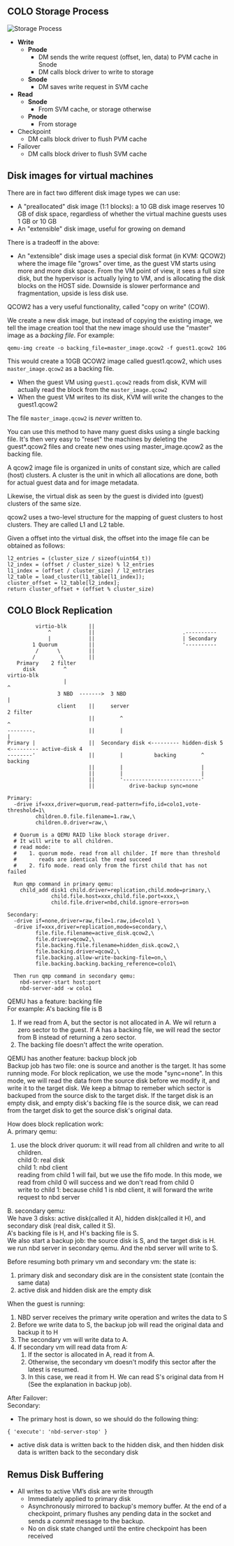 ## COLO Storage Process

![Storage Process](storage_process.png)

- **Write**
  - **Pnode**
    - DM sends the write request (offset, len, data) to PVM cache in Snode
    - DM calls block driver to write to storage
  - **Snode**
    - DM saves write request in SVM cache
- **Read**
  - **Snode**
    - From SVM cache, or storage otherwise
  - **Pnode**
    - From storage
- Checkpoint
  - DM calls block driver to flush PVM cache
- Failover
  - DM calls block driver to flush SVM cache

## Disk images for virtual machines
There are in fact two different disk image types we can use:
- A "preallocated" disk image (1:1 blocks): a 10 GB disk image reserves 10 GB of disk space, regardless of whether the virtual machine guests uses 1 GB or 10 GB
- An "extensible" disk image, useful for growing on demand

There is a tradeoff in the above:
- An "extensible" disk image uses a special disk format (in KVM: QCOW2) where the image file "grows" over time, as the guest VM starts using more and more disk space. From the VM point of view, it sees a full size disk, but the hypervisor is actually lying to VM, and is allocating the disk blocks on the HOST side. Downside is slower performance and fragmentation, upside is less disk use.

QCOW2 has a very useful functionality, called "copy on write" (COW).

We create a new disk image, but instead of copying the existing image, we tell the image creation tool that the new image should use the "master" image as a *backing file*. For example:
```
qemu-img create -o backing_file=master_image.qcow2 -f guest1.qcow2 10G
```
This would create a 10GB QCOW2 image called guest1.qcow2, which uses `master_image.qcow2` as a backing file.

- When the guest VM using `guest1.qcow2` reads from disk, KVM will actually read the block from the `master_image.qcow2`
- When the guest VM writes to its disk, KVM will write the changes to the guest1.qcow2

The file `master_image.qcow2` is *never* written to.

You can use this method to have many guest disks using a single backing file. It's then very easy to "reset" the machines by deleting the guest*.qcow2 files and create new ones using master_image.qcow2 as the backing file.

A qcow2 image file is organized in units of constant size, which are called (host) clusters. A cluster is the unit in which all allocations are done, both for actual guest data and for image metadata.

Likewise, the virtual disk as seen by the guest is divided into (guest) clusters of the same size.

qcow2 uses a two-level structure for the mapping of guest clusters to host clusters. They are called L1 and L2 table.

Given a offset into the virtual disk, the offset into the image file can be obtained as follows:
```
l2_entries = (cluster_size / sizeof(uint64_t))
l2_index = (offset / cluster_size) % l2_entries
l1_index = (offset / cluster_size) / l2_entries
l2_table = load_cluster(l1_table[l1_index]);
cluster_offset = l2_table[l2_index];
return cluster_offset + (offset % cluster_size)
```

## COLO Block Replication
```
         virtio-blk       ||
             ^            ||                            .----------
             |            ||                            | Secondary
        1 Quorum          ||                            '----------
         /      \         ||
        /        \        ||
   Primary    2 filter
     disk         ^                                                             virtio-blk
                  |                                                                  ^
                3 NBD  ------->  3 NBD                                               |
                client    ||     server                                          2 filter
                          ||        ^                                                ^
--------.                 ||        |                                                |
Primary |                 ||  Secondary disk <--------- hidden-disk 5 <--------- active-disk 4
--------'                 ||        |          backing        ^       backing
                          ||        |                         |
                          ||        |                         |
                          ||        '-------------------------'
                          ||           drive-backup sync=none

Primary:
  -drive if=xxx,driver=quorum,read-pattern=fifo,id=colo1,vote-threshold=1\
         children.0.file.filename=1.raw,\
         children.0.driver=raw,\

  # Quorum is a QEMU RAID like block storage driver.
  # It will write to all children.
  # read mode:
  #    1. quorum mode. read from all childer. If more than threshold
  #       reads are identical the read succeed
  #    2. fifo mode. read only from the first child that has not failed

  Run qmp command in primary qemu:
    child_add disk1 child.driver=replication,child.mode=primary,\
              child.file.host=xxx,child.file.port=xxx,\
              child.file.driver=nbd,child.ignore-errors=on

Secondary:
  -drive if=none,driver=raw,file=1.raw,id=colo1 \
  -drive if=xxx,driver=replication,mode=secondary,\
         file.file.filename=active_disk.qcow2,\
         file.driver=qcow2,\
         file.backing.file.filename=hidden_disk.qcow2,\
         file.backing.driver=qcow2,\
         file.backing.allow-write-backing-file=on,\
         file.backing.backing.backing_reference=colo1\

  Then run qmp command in secondary qemu:
    nbd-server-start host:port
    nbd-server-add -w colo1
```
QEMU has a feature: backing file<br>
For example: A's backing file is B<br>
1. If we read from A, but the sector is not allocated in A. We wil return a zero sector to the guest. If A has a backing file, we will read the sector from B instead of returning a zero sector.
2. The backing file doesn't affect the write operation.

QEMU has another feature: backup block job<br>
Backup job has two file: one is source and another is the target. It has some running mode. For block replication, we use the mode "sync=none". In this mode, we will read the data from the source disk before we modify it, and write it to the target disk. We keep a bitmap to remeber which sector is backuped from the source disk to the target disk. If the target disk is an empty disk, and empty disk's backing file is the source disk, we can read from the target disk to get the source disk's original data.<br>

How does block replication work:<br>
A. primary qemu:
1. use the block driver quorum: it will read from all children and write to all children.<br>
   child 0: real disk<br>
   child 1: nbd client<br>
   reading from child 1 will fail, but we use the fifo mode. In this mode, we read from child 0 will success and we don't read from child 0<br>
   write to child 1: because child 1 is nbd client, it will forward the write request to nbd server

B. secondary qemu:<br>
We have 3 disks: active disk(called it A), hidden disk(called it H), and secondary disk (real disk, called it S).<br>
A's backing file is H, and H's backing file is S.<br>
We also start a backup job: the source disk is S, and the target disk is H.<br>
we run nbd server in secondary qemu. And the nbd server will write to S.

Before resuming both primary vm and secondary vm: the state is:
1. primary disk and secondary disk are in the consistent state (contain the same data)
2. active disk and hidden disk are the empty disk

When the guest is running:
1. NBD server receives the primary write operation and writes the data to S
2. Before we write data to S, the backup job will read the original data and backup it to H
3. The secondary vm will write data to A.
4. If secondary vm will read data from A:
   1. If the sector is allocated in A, read it from A.
   2. Otherwise, the secondary vm doesn't modify this sector after the latest is resumed.
   3. In this case, we read it from H. We can read S's original data from H (See the explanation in backup job).

After Failover:<br>
Secondary:
  - The primary host is down, so we should do the following thing:
  ```
  { 'execute': 'nbd-server-stop' }
  ```
  - active disk data is written back to the hidden disk, and then hidden disk data is written back to the secondary disk

## Remus Disk Buffering
- All writes to active VM’s disk are write througth
   - Immediately applied to primary disk
   - Asynchronously mirrored to backup's memory buffer. At the end of a checkpoint, primary flushes any pending data in the socket and sends a *commit* message to the backup.
   - No on disk state changed until the entire checkpoint has been received
